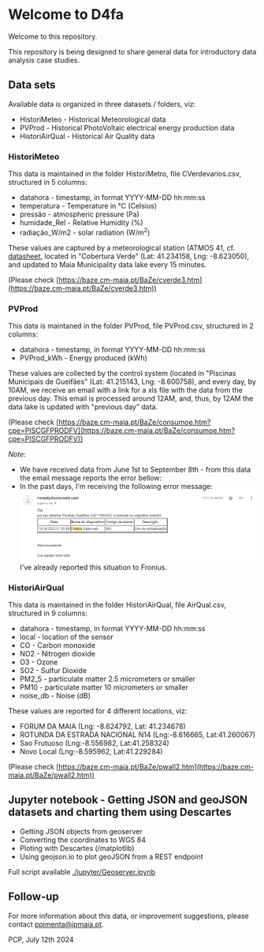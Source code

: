 # Welcome to D4fa

Welcome to this repository.

This repository is being designed to share general data for introductory data analysis case studies.

## Data sets

Available data is organized in three datasets / folders, viz:

- HistoriMeteo - Historical Meteorological data
- PVProd - Historical PhotoVoltaic electrical energy production data
- HistoriAirQual - Historical Air Quality data


### HistoriMeteo

This data is maintained in the folder HistoriMetro, file CVerdevarios.csv, structured in 5 columns:
- datahora - timestamp, in format YYYY-MM-DD hh:mm:ss
- temperatura - Temperature in &deg;C (Celsius)
- pressão - atmospheric pressure (Pa)  
- humidade_Rel - Relative Humidity (%)
- radiação_W/m2 - solar radiation (W/m<sup>2</sup>)

These values are captured by a meteorological station (ATMOS 41, cf. [datasheet](https://drive.google.com/file/d/1gcrmu_V8oGEzP8LdJoZoUTuRhioKaJr5/view), located in "Cobertura Verde" (Lat: 41.234158, Lng: -8.623050), and updated to Maia Municipality data lake every 15 minutes.

(Please check [https://baze.cm-maia.pt/BaZe/cverde3.htm](https://baze.cm-maia.pt/BaZe/cverde3.htm))

### PVProd

This data is maintaned in the folder PVProd, file PVProd.csv, structured in 2 columns:
- datahora - timestamp, in format YYYY-MM-DD hh:mm:ss
- PVProd_kWh - Energy produced (kWh)

These values are collected by the control system (located in "Piscinas Municipais de Gueifães" (Lat: 41.215143, Lng: -8.600758), and every day, by 10AM, we receive an email with a link for a xls file with the data from the previous day.
This email is processed around 12AM, and, thus, by 12AM the data lake is updated with "previous day" data.


(Please check [https://baze.cm-maia.pt/BaZe/consumoe.htm?cpe=PISCGFPRODFV](https://baze.cm-maia.pt/BaZe/consumoe.htm?cpe=PISCGFPRODFV))

*Note*: 
- We have received data from June 1st to September 8th - from this data the email message reports the error bellow:
- In the past days, I'm receiving the following error message:
![Error message](./pics/swerr.png)  
I've already reported this situation to Fronius.

### HistoriAirQual

This data is maintained in the folder HistoriAirQual, file AirQual.csv, structured in 9 columns:
- datahora -  timestamp, in format YYYY-MM-DD hh:mm:ss
- local - location of the sensor
- CO - Carbon monoxide
- NO2 - Nitrogen dioxide
- O3 - Ozone
- SO2 - Sulfur Dioxide
- PM2_5 - particulate matter 2.5 micrometers or smaller
- PM10 - particulate matter 10 micrometers or smaller
- noise_db - Noise (dB)

These values are reported for 4 different locations, viz:
- FORUM DA MAIA  (Lng: -8.624792, Lat: 41.234678)
- ROTUNDA DA ESTRADA NACIONAL N14 (Lng:-8.616665, Lat:41.260067)
- Sao Frutuoso  (Lng:-8.556982, Lat:41.258324)
- Novo Local  (Lng:-8.595962, Lat:41.229284)


(Please check [https://baze.cm-maia.pt/BaZe/pwall2.htm](https://baze.cm-maia.pt/BaZe/pwall2.htm))

## Jupyter notebook - Getting JSON and geoJSON datasets and charting them using Descartes

- Getting JSON objects from geoserver 
- Converting the coordinates to WGS 84
- Ploting with Descartes (/matplotlib)
- Using geojson.io to plot geoJSON from a REST endpoint

Full script available [./jupyter/Geoserver.ipynb](./jupyter/Geoserver.ipynb)

## Follow-up
For more information about this data, or improvement suggestions, please contact ppimenta@ipmaia.pt.



PCP, July 12th 2024
